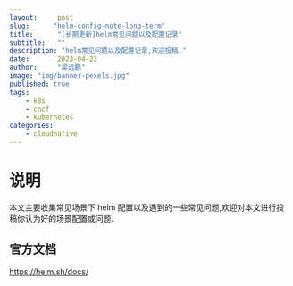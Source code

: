 ```yaml
---
layout:     post 
slug:      "helm-config-note-long-term"
title:      "[长期更新]helm常见问题以及配置记录"
subtitle:   ""
description: "helm常见问题以及配置记录,欢迎投稿."
date:       2023-04-23
author:     "梁远鹏"
image: "img/banner-pexels.jpg"
published: true
tags:
    - k8s
    - cncf
    - kubernetes
categories: 
    - cloudnative
---
```



# 说明

本文主要收集常见场景下 helm 配置以及遇到的一些常见问题,欢迎对本文进行投稿你认为好的场景配置或问题.

## 官方文档

https://helm.sh/docs/
